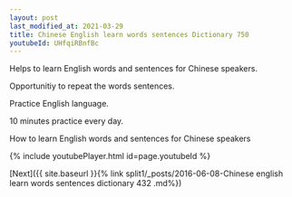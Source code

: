 ```yaml
---
layout: post
last_modified_at: 2021-03-29
title: Chinese English learn words sentences Dictionary 750 
youtubeId: UHfqiRBnfBc
---
```

 
 
Helps to learn English words and sentences for Chinese speakers.

Opportunitiy to repeat the words sentences. 

Practice English language. 
 
10 minutes practice every day. 
 
How to learn English words and sentences for Chinese speakers 
 
{% include youtubePlayer.html id=page.youtubeId %}
 
 
[Next]({{ site.baseurl }}{% link  split1/_posts/2016-06-08-Chinese english learn words sentences dictionary 432 .md%})
 
